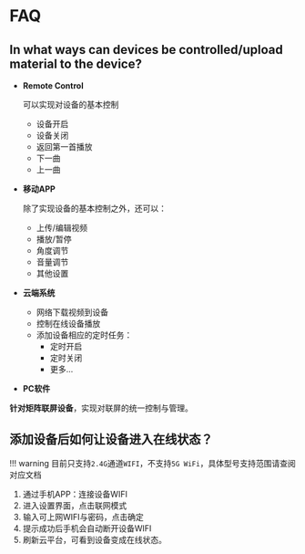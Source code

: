 # FAQ

## In what ways can devices be controlled/upload material to the device?

- **Remote Control**

    可以实现对设备的基本控制

    - 设备开启
    - 设备关闭
    - 返回第一首播放
    - 下一曲
    - 上一曲

-  **移动APP**

    除了实现设备的基本控制之外，还可以：

    - 上传/编辑视频
    - 播放/暂停
    - 角度调节
    - 音量调节
    - 其他设置

- **云端系统**
    - 网络下载视频到设备
    - 控制在线设备播放
    - 添加设备相应的定时任务：
        - 定时开启
        - 定时关闭
        - 更多...
    
- **PC软件**

**针对矩阵联屏设备**，实现对联屏的统一控制与管理。

## 添加设备后如何让设备进入在线状态？

!!! warning
    目前只支持`2.4G`通道`WIFI`，不支持`5G WiFi`，具体型号支持范围请查阅对应文档

1. 通过手机APP：连接设备WIFI
2. 进入设置界面，点击联网模式
3. 输入可上网WIFI与密码，点击确定
4. 提示成功后手机会自动断开设备WIFI
5. 刷新云平台，可看到设备变成在线状态。
